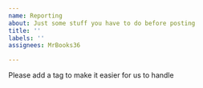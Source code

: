 ```yaml
---
name: Reporting
about: Just some stuff you have to do before posting
title: ''
labels: ''
assignees: MrBooks36

---
```


Please add a tag to make it easier for us to handle
